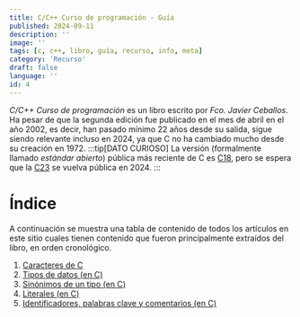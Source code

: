 ```yaml
---
title: C/C++ Curso de programación - Guía
published: 2024-09-11
description: ''
image: ''
tags: [c, c++, libro, guía, recurso, info, meta]
category: 'Recurso'
draft: false
language: ''
id: 4
---
```

*C/C++ Curso de programación* es un libro escrito por *Fco. Javier Ceballos*. Ha pesar de que la segunda edición fue publicado en el mes de abril en el año 2002, es decir, han pasado mínimo 22 años desde su salida, sigue siendo relevante incluso en 2024, ya que C no ha cambiado mucho desde su creación en 1972.
:::tip[DATO CURIOSO]
La versión (formalmente llamado *estándar abierto*) pública más reciente de C es [C18](https://en.wikipedia.org/wiki/C17_(C_standard_revision)), pero se espera que la [C23](https://en.wikipedia.org/wiki/C23_(C_standard_revision)) se vuelva pública en 2024.
:::

# Índice
A continuación se muestra una tabla de contenido de todos los artículos en este sitio cuales tienen contenido que fueron principalmente extraídos del libro, en orden cronológico.
1. [Caracteres de C](/grupo932/posts/characters-in-c/)
2. [Tipos de datos (en C)](/grupo932/posts/data-types-in-c/)
3. [Sinónimos de un tipo (en C)](/grupo932/posts/type-synonyms-in-c/)
4. [Literales (en C)](/grupo932/posts/literals-in-c/)
5. [Identificadores, palabras clave y comentarios (en C)](/grupo932/posts/identifiers-keywords-comments-in-c/)

